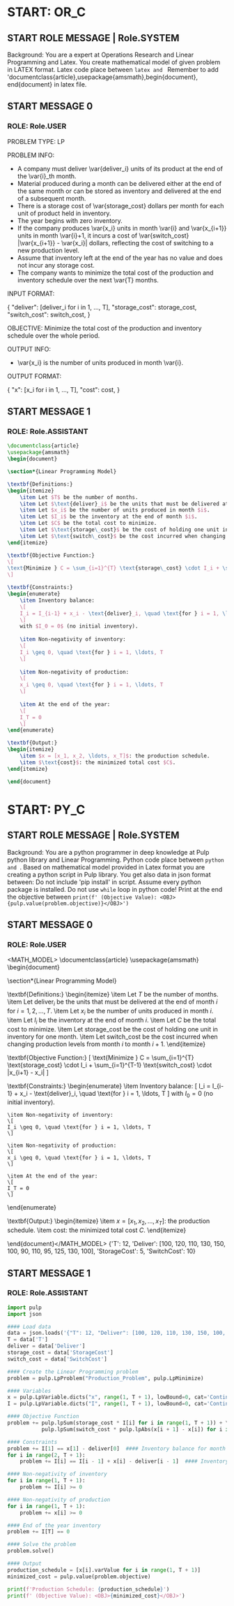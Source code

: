 # START: OR_C 
## START ROLE MESSAGE | Role.SYSTEM 
Background: You are a expert at Operations Research and Linear Programming and Latex. You create mathematical model of given problem in LATEX format. Latex code place between ```latex and ``` Remember to add 'documentclass{article},usepackage{amsmath},begin{document}, end{document} in latex file. 
## START MESSAGE 0 
### ROLE: Role.USER
<DESCRIPTION>
PROBLEM TYPE: LP

PROBLEM INFO: 
- A company must deliver \var{deliver_i} units of its product at the end of the \var{i}_th month.
- Material produced during a month can be delivered either at the end of the same month or can be stored as inventory and delivered at the end of a subsequent month.
- There is a storage cost of \var{storage_cost} dollars per month for each unit of product held in inventory. 
- The year begins with zero inventory. 
- If the company produces \var{x_i} units in month \var{i} and \var{x_{i+1}} units in month \var{i}+1, it incurs a cost of \var{switch_cost} |\var{x_{i+1}} - \var{x_i}|  dollars, reflecting the cost of switching to a new production level. 
- Assume that inventory left at the end of the year has no value and does not incur any storage cost.
- The company wants to minimize the total cost of the production and inventory schedule over the next \var{T} months.

INPUT FORMAT: 

{
    "deliver": [deliver_i for i in 1, ..., T],
    "storage_cost": storage_cost,
    "switch_cost": switch_cost,
}

OBJECTIVE: Minimize the total cost of the production and inventory schedule over the whole period.

OUTPUT INFO:

- \var{x_i} is the number of units produced in month \var{i}.

OUTPUT FORMAT:

{
    "x": [x_i for i in 1, ..., T],
    "cost": cost,
}

</DESCRIPTION>


## START MESSAGE 1 
### ROLE: Role.ASSISTANT
```latex
\documentclass{article}
\usepackage{amsmath}
\begin{document}

\section*{Linear Programming Model}

\textbf{Definitions:}
\begin{itemize}
    \item Let $T$ be the number of months.
    \item Let $\text{deliver}_i$ be the units that must be delivered at the end of month $i$ for $i = 1, 2, \ldots, T$.
    \item Let $x_i$ be the number of units produced in month $i$.
    \item Let $I_i$ be the inventory at the end of month $i$.
    \item Let $C$ be the total cost to minimize.
    \item Let $\text{storage\_cost}$ be the cost of holding one unit in inventory for one month.
    \item Let $\text{switch\_cost}$ be the cost incurred when changing production levels from month $i$ to month $i+1$.
\end{itemize}

\textbf{Objective Function:}
\[
\text{Minimize } C = \sum_{i=1}^{T} \text{storage\_cost} \cdot I_i + \sum_{i=1}^{T-1} \text{switch\_cost} \cdot |x_{i+1} - x_i|
\]

\textbf{Constraints:}
\begin{enumerate}
    \item Inventory balance:
    \[
    I_i = I_{i-1} + x_i - \text{deliver}_i, \quad \text{for } i = 1, \ldots, T
    \]
    with $I_0 = 0$ (no initial inventory).
    
    \item Non-negativity of inventory:
    \[
    I_i \geq 0, \quad \text{for } i = 1, \ldots, T
    \]
    
    \item Non-negativity of production:
    \[
    x_i \geq 0, \quad \text{for } i = 1, \ldots, T
    \]
    
    \item At the end of the year:
    \[
    I_T = 0
    \]
\end{enumerate}

\textbf{Output:}
\begin{itemize}
    \item $x = [x_1, x_2, \ldots, x_T]$: the production schedule.
    \item $\text{cost}$: the minimized total cost $C$.
\end{itemize}

\end{document}
```

# START: PY_C 
## START ROLE MESSAGE | Role.SYSTEM 
Background: You are a python programmer in deep knowledge at Pulp python library and Linear Programming. Python code place between ```python and ```. Based on mathematical model provided in Latex format you are creating a python script in Pulp library. You get also data in json format between: <DATA></DATA> Do not include 'pip install' in script. Assume every python package is installed. Do not use `while` loop in python code! Print at the end the objective between <OBJ></OBJ> `print(f' (Objective Value): <OBJ>{pulp.value(problem.objective)}</OBJ>')` 
## START MESSAGE 0 
### ROLE: Role.USER
<MATH_MODEL>
\documentclass{article}
\usepackage{amsmath}
\begin{document}

\section*{Linear Programming Model}

\textbf{Definitions:}
\begin{itemize}
    \item Let $T$ be the number of months.
    \item Let $\text{deliver}_i$ be the units that must be delivered at the end of month $i$ for $i = 1, 2, \ldots, T$.
    \item Let $x_i$ be the number of units produced in month $i$.
    \item Let $I_i$ be the inventory at the end of month $i$.
    \item Let $C$ be the total cost to minimize.
    \item Let $\text{storage\_cost}$ be the cost of holding one unit in inventory for one month.
    \item Let $\text{switch\_cost}$ be the cost incurred when changing production levels from month $i$ to month $i+1$.
\end{itemize}

\textbf{Objective Function:}
\[
\text{Minimize } C = \sum_{i=1}^{T} \text{storage\_cost} \cdot I_i + \sum_{i=1}^{T-1} \text{switch\_cost} \cdot |x_{i+1} - x_i|
\]

\textbf{Constraints:}
\begin{enumerate}
    \item Inventory balance:
    \[
    I_i = I_{i-1} + x_i - \text{deliver}_i, \quad \text{for } i = 1, \ldots, T
    \]
    with $I_0 = 0$ (no initial inventory).
    
    \item Non-negativity of inventory:
    \[
    I_i \geq 0, \quad \text{for } i = 1, \ldots, T
    \]
    
    \item Non-negativity of production:
    \[
    x_i \geq 0, \quad \text{for } i = 1, \ldots, T
    \]
    
    \item At the end of the year:
    \[
    I_T = 0
    \]
\end{enumerate}

\textbf{Output:}
\begin{itemize}
    \item $x = [x_1, x_2, \ldots, x_T]$: the production schedule.
    \item $\text{cost}$: the minimized total cost $C$.
\end{itemize}

\end{document}</MATH_MODEL>
<DATA>
{'T': 12, 'Deliver': [100, 120, 110, 130, 150, 100, 90, 110, 95, 125, 130, 100], 'StorageCost': 5, 'SwitchCost': 10}</DATA>


## START MESSAGE 1 
### ROLE: Role.ASSISTANT
```python
import pulp
import json

#### Load data
data = json.loads('{"T": 12, "Deliver": [100, 120, 110, 130, 150, 100, 90, 110, 95, 125, 130, 100], "StorageCost": 5, "SwitchCost": 10}')
T = data['T']
deliver = data['Deliver']
storage_cost = data['StorageCost']
switch_cost = data['SwitchCost']

#### Create the Linear Programming problem
problem = pulp.LpProblem("Production_Problem", pulp.LpMinimize)

#### Variables
x = pulp.LpVariable.dicts("x", range(1, T + 1), lowBound=0, cat='Continuous')  #### Production variables
I = pulp.LpVariable.dicts("I", range(1, T + 1), lowBound=0, cat='Continuous')  #### Inventory variables

#### Objective Function
problem += pulp.lpSum(storage_cost * I[i] for i in range(1, T + 1)) + \
           pulp.lpSum(switch_cost * pulp.lpAbs(x[i + 1] - x[i]) for i in range(1, T))

#### Constraints
problem += I[1] == x[1] - deliver[0]  #### Inventory balance for month 1
for i in range(2, T + 1):
    problem += I[i] == I[i - 1] + x[i] - deliver[i - 1]  #### Inventory balance for months 2 to T

#### Non-negativity of inventory
for i in range(1, T + 1):
    problem += I[i] >= 0

#### Non-negativity of production
for i in range(1, T + 1):
    problem += x[i] >= 0

#### End of the year inventory
problem += I[T] == 0

#### Solve the problem
problem.solve()

#### Output
production_schedule = [x[i].varValue for i in range(1, T + 1)]
minimized_cost = pulp.value(problem.objective)

print(f'Production Schedule: {production_schedule}')
print(f' (Objective Value): <OBJ>{minimized_cost}</OBJ>')
```

